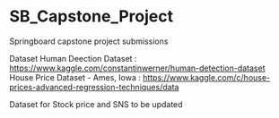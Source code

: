 # SB_Capstone_Project
Springboard capstone project submissions

  Dataset 
Human Deection Dataset : https://www.kaggle.com/constantinwerner/human-detection-dataset  
House Price Dataset - Ames, Iowa : https://www.kaggle.com/c/house-prices-advanced-regression-techniques/data 

Dataset for Stock price and SNS to be updated
